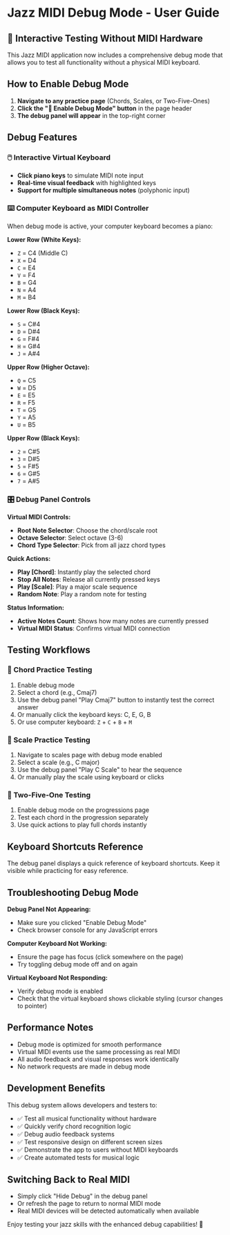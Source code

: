 # Jazz MIDI Debug Mode - User Guide

## 🎹 Interactive Testing Without MIDI Hardware

This Jazz MIDI application now includes a comprehensive debug mode that allows you to test all functionality without a physical MIDI keyboard.

## How to Enable Debug Mode

1. **Navigate to any practice page** (Chords, Scales, or Two-Five-Ones)
2. **Click the "🎹 Enable Debug Mode" button** in the page header
3. **The debug panel will appear** in the top-right corner

## Debug Features

### 🖱️ Interactive Virtual Keyboard
- **Click piano keys** to simulate MIDI note input
- **Real-time visual feedback** with highlighted keys
- **Support for multiple simultaneous notes** (polyphonic input)

### ⌨️ Computer Keyboard as MIDI Controller
When debug mode is active, your computer keyboard becomes a piano:

**Lower Row (White Keys):**
- `Z` = C4 (Middle C)
- `X` = D4
- `C` = E4
- `V` = F4
- `B` = G4
- `N` = A4
- `M` = B4

**Lower Row (Black Keys):**
- `S` = C#4
- `D` = D#4
- `G` = F#4
- `H` = G#4
- `J` = A#4

**Upper Row (Higher Octave):**
- `Q` = C5
- `W` = D5
- `E` = E5
- `R` = F5
- `T` = G5
- `Y` = A5
- `U` = B5

**Upper Row (Black Keys):**
- `2` = C#5
- `3` = D#5
- `5` = F#5
- `6` = G#5
- `7` = A#5

### 🎛️ Debug Panel Controls

**Virtual MIDI Controls:**
- **Root Note Selector**: Choose the chord/scale root
- **Octave Selector**: Select octave (3-6)
- **Chord Type Selector**: Pick from all jazz chord types

**Quick Actions:**
- **Play [Chord]**: Instantly play the selected chord
- **Stop All Notes**: Release all currently pressed keys
- **Play [Scale]**: Play a major scale sequence
- **Random Note**: Play a random note for testing

**Status Information:**
- **Active Notes Count**: Shows how many notes are currently pressed
- **Virtual MIDI Status**: Confirms virtual MIDI connection

## Testing Workflows

### 🎯 Chord Practice Testing
1. Enable debug mode
2. Select a chord (e.g., Cmaj7)
3. Use the debug panel "Play Cmaj7" button to instantly test the correct answer
4. Or manually click the keyboard keys: C, E, G, B
5. Or use computer keyboard: `Z` + `C` + `B` + `M`

### 🎵 Scale Practice Testing
1. Navigate to scales page with debug mode enabled
2. Select a scale (e.g., C major)
3. Use the debug panel "Play C Scale" to hear the sequence
4. Or manually play the scale using keyboard or clicks

### 🎼 Two-Five-One Testing
1. Enable debug mode on the progressions page
2. Test each chord in the progression separately
3. Use quick actions to play full chords instantly

## Keyboard Shortcuts Reference

The debug panel displays a quick reference of keyboard shortcuts. Keep it visible while practicing for easy reference.

## Troubleshooting Debug Mode

**Debug Panel Not Appearing:**
- Make sure you clicked "Enable Debug Mode"
- Check browser console for any JavaScript errors

**Computer Keyboard Not Working:**
- Ensure the page has focus (click somewhere on the page)
- Try toggling debug mode off and on again

**Virtual Keyboard Not Responding:**
- Verify debug mode is enabled
- Check that the virtual keyboard shows clickable styling (cursor changes to pointer)

## Performance Notes

- Debug mode is optimized for smooth performance
- Virtual MIDI events use the same processing as real MIDI
- All audio feedback and visual responses work identically
- No network requests are made in debug mode

## Development Benefits

This debug system allows developers and testers to:
- ✅ Test all musical functionality without hardware
- ✅ Quickly verify chord recognition logic
- ✅ Debug audio feedback systems
- ✅ Test responsive design on different screen sizes
- ✅ Demonstrate the app to users without MIDI keyboards
- ✅ Create automated tests for musical logic

## Switching Back to Real MIDI

- Simply click "Hide Debug" in the debug panel
- Or refresh the page to return to normal MIDI mode
- Real MIDI devices will be detected automatically when available

Enjoy testing your jazz skills with the enhanced debug capabilities! 🎵
